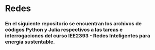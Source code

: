 # Redes

### En el siguiente repositorio se encuentran los archivos de códigos Python y Julia respectivos a las tareas e interrogaciones del curso IEE2393 - Redes Inteligentes para energía sustentable.
